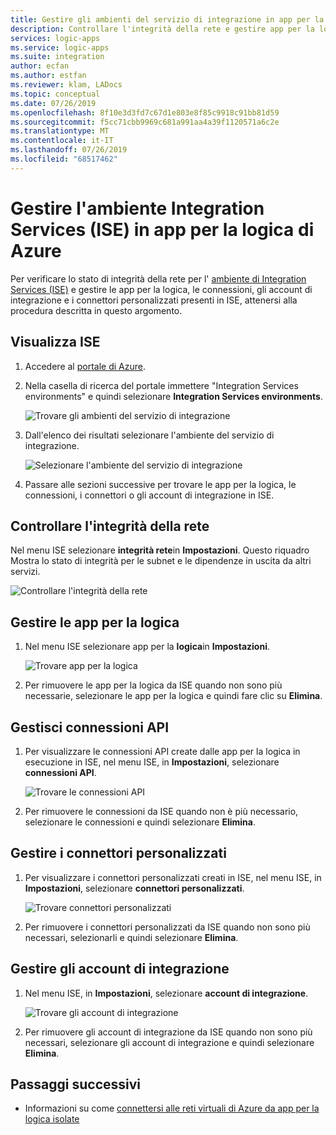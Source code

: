 ```yaml
---
title: Gestire gli ambienti del servizio di integrazione in app per la logica di Azure
description: Controllare l'integrità della rete e gestire app per la logica, connessioni, connettori personalizzati e account di integrazione in Integration Services Environment (ISE) per app per la logica di Azure
services: logic-apps
ms.service: logic-apps
ms.suite: integration
author: ecfan
ms.author: estfan
ms.reviewer: klam, LADocs
ms.topic: conceptual
ms.date: 07/26/2019
ms.openlocfilehash: 8f10e3d3fd7c67d1e803e8f85c9918c91bb81d59
ms.sourcegitcommit: f5cc71cbb9969c681a991aa4a39f1120571a6c2e
ms.translationtype: MT
ms.contentlocale: it-IT
ms.lasthandoff: 07/26/2019
ms.locfileid: "68517462"
---
```

# <a name="manage-your-integration-service-environment-ise-in-azure-logic-apps"></a>Gestire l'ambiente Integration Services (ISE) in app per la logica di Azure

Per verificare lo stato di integrità della rete per l' [ambiente di Integration Services (ISE)](../logic-apps/connect-virtual-network-vnet-isolated-environment-overview.md) e gestire le app per la logica, le connessioni, gli account di integrazione e i connettori personalizzati presenti in ISE, attenersi alla procedura descritta in questo argomento.

## <a name="view-your-ise"></a>Visualizza ISE

1. Accedere al [portale di Azure](https://portal.azure.com).

1. Nella casella di ricerca del portale immettere "Integration Services environments" e quindi selezionare **Integration Services environments**.

   ![Trovare gli ambienti del servizio di integrazione](./media/ise-manage-integration-service-environment/find-integration-service-environment.png)

1. Dall'elenco dei risultati selezionare l'ambiente del servizio di integrazione.

   ![Selezionare l'ambiente del servizio di integrazione](./media/ise-manage-integration-service-environment/select-integration-service-environment.png)

1. Passare alle sezioni successive per trovare le app per la logica, le connessioni, i connettori o gli account di integrazione in ISE.

<a name="check-network-health"></a>

## <a name="check-network-health"></a>Controllare l'integrità della rete

Nel menu ISE selezionare **integrità rete**in **Impostazioni**. Questo riquadro Mostra lo stato di integrità per le subnet e le dipendenze in uscita da altri servizi.

![Controllare l'integrità della rete](./media/ise-manage-integration-service-environment/ise-check-network-health.png)

<a name="find-logic-apps"></a>

## <a name="manage-your-logic-apps"></a>Gestire le app per la logica

1. Nel menu ISE selezionare app per la **logica**in **Impostazioni**.

   ![Trovare app per la logica](./media/ise-manage-integration-service-environment/ise-find-logic-apps.png)

1. Per rimuovere le app per la logica da ISE quando non sono più necessarie, selezionare le app per la logica e quindi fare clic su **Elimina**.

<a name="find-api-connections"></a>

## <a name="manage-api-connections"></a>Gestisci connessioni API

1. Per visualizzare le connessioni API create dalle app per la logica in esecuzione in ISE, nel menu ISE, in **Impostazioni**, selezionare **connessioni API**.

   ![Trovare le connessioni API](./media/ise-manage-integration-service-environment/ise-find-api-connections.png)

1. Per rimuovere le connessioni da ISE quando non è più necessario, selezionare le connessioni e quindi selezionare **Elimina**.

<a name="find-custom-connectors"></a>

## <a name="manage-custom-connectors"></a>Gestire i connettori personalizzati

1. Per visualizzare i connettori personalizzati creati in ISE, nel menu ISE, in **Impostazioni**, selezionare **connettori personalizzati**.

   ![Trovare connettori personalizzati](./media/ise-manage-integration-service-environment/ise-find-custom-connectors.png)

1. Per rimuovere i connettori personalizzati da ISE quando non sono più necessari, selezionarli e quindi selezionare **Elimina**.

<a name="find-integration-accounts"></a>

## <a name="manage-integration-accounts"></a>Gestire gli account di integrazione

1. Nel menu ISE, in **Impostazioni**, selezionare **account di integrazione**.

   ![Trovare gli account di integrazione](./media/ise-manage-integration-service-environment/ise-find-integration-accounts.png)

1. Per rimuovere gli account di integrazione da ISE quando non sono più necessari, selezionare gli account di integrazione e quindi selezionare **Elimina**.

## <a name="next-steps"></a>Passaggi successivi

* Informazioni su come [connettersi alle reti virtuali di Azure da app per la logica isolate](../logic-apps/connect-virtual-network-vnet-isolated-environment.md)
